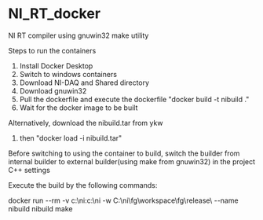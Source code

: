 # NI_RT_docker

NI RT compiler using gnuwin32 make utility

Steps to run the containers

1. Install Docker Desktop
2. Switch to windows containers
3. Download NI-DAQ and Shared directory
4. Download gnuwin32
5. Pull the dockerfile and execute the dockerfile  "docker build -t nibuild ."
6. Wait for the docker image to be built

Alternatively, download the nibuild.tar from ykw

1. then "docker load -i nibuild.tar"

Before switching to using the container to build, switch the builder from internal builder to external builder(using make from gnuwin32) in the project C++ settings

Execute the build by the following commands:

docker run --rm -v c:\ni:c:\ni -w C:\ni\fg\workspace\fg\release\ --name nibuild nibuild make
